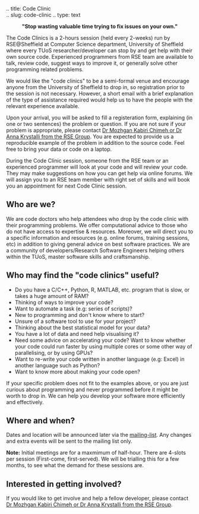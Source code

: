 .. title: Code Clinic  
.. slug: code-clinic
.. type: text


**<center>"Stop wasting valuable time trying to fix issues on your own."</center>**


The Code Clinics is a 2-hours session (held every 2-weeks) run by RSE@Sheffield at Computer Science department, University of Sheffield where every TUoS researcher/developer can stop by and get help with their own source code. Experienced programmers from RSE team are available to talk, review code, suggest ways to improve it, or generally solve other programming related problems.

We would like the "code clinics" to be a semi-formal venue and encourage anyone from the University of Sheffield to drop in, so registration prior to the session is not necessary. However, a short email with a brief explanation of the type of assistance required would help us to have the people with the relevant experience available.  


Upon your arrival, you will be asked to fill a registeration form, explaining (in one or two sentences) the problem or question. If you are not sure if your problem is appropriate,  please contact [Dr Mozhgan Kabiri Chimeh or Dr Anna Krystalli from the RSE Group](http://rse.shef.ac.uk/contact). You are expected to provide us a reproducible example of the problem in addition to the source code.  Feel free to bring your data or code on a laptop.  


During the Code Clinic session, someone from the RSE team or an experienced programmer will look at your code and will review your code. They may make suggestions on how you can get help via online forums. We will assign you to an RSE team member with right set of skills and will book you an appointment for next Code Clinic session. 


## Who are we?
We are code doctors who help attendees who drop by the code clinic with their programming problems. We offer computational advice to those who do not have access to expertise & resources. Moreover, we will direct you to a specific information and resources (e.g. online forums, training sessions, etc) in addition to giving general advice on best software practices. We are a community of developers/Research Software Engineers helping others within the TUoS, master software skills and craftsmanship.


## Who may find the "code clinics" useful? 

- Do you have a C/C++, Python, R, MATLAB, etc. program that is slow, or takes a huge amount of RAM?
- Thinking of ways to improve your code?
- Want to automate a task (e.g: series of scripts)?
- New to programming and don't know where to start?
- Unsure of a software tool to use for your project?
- Thinking about the best statistical model for your data?
- You have a lot of data and need help visualising it?
- Need some advice on accelerating your code? Want to know whether your code could run faster by using multiple cores or some other way of parallelising, or by using GPUs?
- Want to re-write your code written in another language (e.g: Excel) in another language such as Python?
- Want to know more about making your code open?

If your specific problem does not fit to the examples above, or you are just curious about programming and never programmed before it might be worth to drop in. We can help you develop your software more efficiently and effectively.



## Where and when?
Dates and location will be announced later via the [mailing-list](../../community). Any changes and extra events will be sent to the mailing list only.

<!--
Upcoming "code clinics" sessions will be held as follows:
When: **1st** and **3rd** Monday of every month (14:00 - 16:00)
Where: COM-G12-Main Lewin, Regent Court, Computer Science
-->



**Note:** Initial meetings are for a maxmimum of half-hour. There are 4-slots per session (First-come, first-served). We will be trialling this for a few months, to see what the demand for these sessions are. 



## Interested in getting involved?
If you would like to get involve and help a fellow developer, please contact [Dr Mozhgan Kabiri Chimeh or Dr Anna Krystalli from the RSE Group](../../contact).


<!--
## Usefull links: 
[Good Coding Practice]()
-->